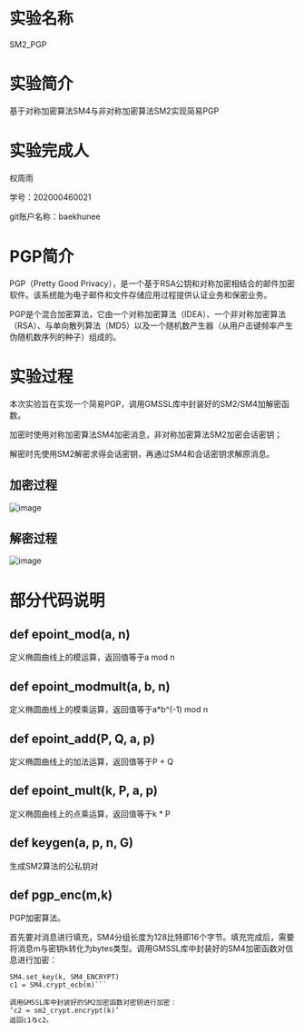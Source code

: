# 实验名称
SM2_PGP

# 实验简介
基于对称加密算法SM4与非对称加密算法SM2实现简易PGP

# 实验完成人
权周雨 

学号：202000460021 

git账户名称：baekhunee

# PGP简介
PGP（Pretty Good Privacy），是一个基于RSA公钥和对称加密相结合的邮件加密软件。该系统能为电子邮件和文件存储应用过程提供认证业务和保密业务。

PGP是个混合加密算法，它由一个对称加密算法（IDEA）、一个非对称加密算法（RSA）、与单向散列算法（MD5）以及一个随机数产生器（从用户击键频率产生伪随机数序列的种子）组成的。

# 实验过程
本次实验旨在实现一个简易PGP，调用GMSSL库中封装好的SM2/SM4加解密函数。

加密时使用对称加密算法SM4加密消息，非对称加密算法SM2加密会话密钥；

解密时先使用SM2解密求得会话密钥，再通过SM4和会话密钥求解原消息。

## 加密过程
![image](https://user-images.githubusercontent.com/105578152/180976048-bc82649d-e801-4a28-a5c2-3a340b11e63f.png)

## 解密过程
![image](https://user-images.githubusercontent.com/105578152/180976114-0d3a1d28-5c1b-4034-ad68-6da4d6779308.png)

# 部分代码说明
## def epoint_mod(a, n)
定义椭圆曲线上的模运算，返回值等于a mod n

## def epoint_modmult(a, b, n)
定义椭圆曲线上的模乘运算，返回值等于a*b^(-1) mod n

## def epoint_add(P, Q, a, p)
定义椭圆曲线上的加法运算，返回值等于P + Q

## def epoint_mult(k, P, a, p)
定义椭圆曲线上的点乘运算，返回值等于k * P

## def keygen(a, p, n, G)
生成SM2算法的公私钥对

## def pgp_enc(m,k)
PGP加密算法。

首先要对消息进行填充，SM4分组长度为128比特即16个字节。填充完成后，需要将消息m与密钥k转化为bytes类型。调用GMSSL库中封装好的SM4加密函数对信息进行加密：

```SM4 = CryptSM4()
SM4.set_key(k, SM4_ENCRYPT)
c1 = SM4.crypt_ecb(m)```

调用GMSSL库中封装好的SM2加密函数对密钥进行加密：
‘c2 = sm2_crypt.encrypt(k)’
返回c1与c2。

